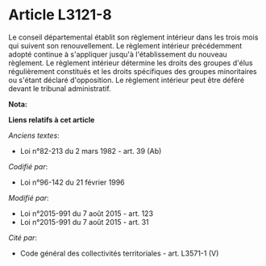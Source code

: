 # Article L3121-8

Le conseil départemental établit son règlement intérieur dans les trois mois qui suivent son renouvellement. Le règlement
intérieur précédemment adopté continue à s'appliquer jusqu'à l'établissement du nouveau règlement. Le règlement intérieur
détermine les droits des groupes d'élus régulièrement constitués et les droits spécifiques des groupes minoritaires ou
s'étant déclaré d'opposition. Le règlement intérieur peut être déféré devant le tribunal administratif.

**Nota:**



**Liens relatifs à cet article**

_Anciens textes_:

  - Loi n°82-213 du 2 mars 1982 - art. 39 (Ab)

_Codifié par_:

  - Loi n°96-142 du 21 février 1996

_Modifié par_:

  - Loi n°2015-991 du 7 août 2015 - art. 123
  - Loi n°2015-991 du 7 août 2015 - art. 31

_Cité par_:

  - Code général des collectivités territoriales - art. L3571-1 (V)
